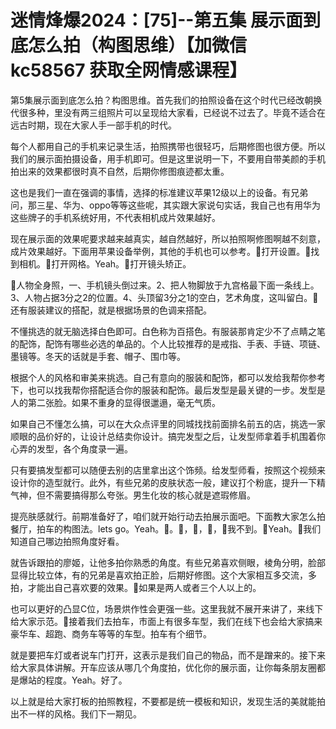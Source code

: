 # 迷情烽爆2024：[75]--第五集 展示面到底怎么拍（构图思维）【加微信 kc58567 获取全网情感课程】

第5集展示面到底怎么拍？构图思维。首先我们的拍照设备在这个时代已经改朝换代很多种，里没有两三组照片可以呈现给大家看，已经说不过去了。毕竟不适合在远古时期，现在大家人手一部手机的时代。

每个人都用自己的手机来记录生活，拍照携带也很轻巧，后期修图也很方便。所以我们的展示面拍摄设备，用手机即可。但是这里说明一下，不要用自带美颜的手机拍出来的效果都很时真不自然，后期你修图痕迹都太重。

这也是我们一直在强调的事情，选择的标准建议苹果12级以上的设备。有兄弟问，那三星、华为、oppo等等这些呢，其实跟大家说句实话，我自己也有用华为这些牌子的手机系统好用，不代表相机成片效果越好。

现在展示面的效果呢要求越来越真实，越自然越好，所以拍照啊修图啊越不刻意，成片效果越好。下面用苹果设备举例，其他的手机也可以参考。🎼打开设置。🎼找到相机。🎼打开网格。Yeah。🎼打开镜头矫正。

🎼人物全身照，一、手机镜头倒过来。2、把人物脚放于九宫格最下面一条线上。3、人物占据3分之2的位置。4、头顶留3分之1的空白，艺术角度，这叫留白。🎼还有服装建议的搭配，就是根据场景的色调来搭配。

不懂挑选的就无脑选择白色即可。白色称为百搭色。有服装那肯定少不了点睛之笔的配饰，配饰有哪些必选的单品的。个人比较推荐的是戒指、手表、手链、项链、墨镜等。冬天的话就是手套、帽子、围巾等。

根据个人的风格和审美来挑选。自己有意向的服装和配饰，都可以发给我帮你参考下，也可以找我帮你搭配适合你的服装和配饰。最后发型是最关键的一步。发型是人的第二张脸。如果不重身的显得很邋遢，毫无气质。

如果自己不懂怎么搞，可以在大众点评里的同城找找前面排名前五的店，挑选一家顺眼的品价好的，让设计总结卖你设计。搞完发型之后，让发型师拿着手机围着你心弄的发型，各个角度录一遍。

只有要搞发型都可以随便去别的店里拿出这个饰频。给发型师看，按照这个视频来设计你的造型就行。此外，有些兄弟的皮肤状态一般，建议打个粉底，提升一下精气神，但不需要搞得那么夸张。男生化妆的核心就是遮瑕修眉。

提亮肤感就行。前期准备好了，咱们就开始行动去拍展示面吧。下面教大家怎么拍餐厅，拍车的构图法。lets go。Yeah。🎼。🎼，🎼，🎼，🎼我不到。🎼Yeah。🎼我们知道自己哪边拍照角度好看。

就告诉跟拍的廖姬，让他多拍你熟悉的角度。有些兄弟喜欢侧眼，棱角分明，脸部显得比较立体，有的兄弟是喜欢拍正脸，后期好修图。这个大家相互多交流，多拍，才能出自己喜欢要的效果。🎼如果是两人或者三个人以上的。

也可以更好的凸显C位，场景烘作性会更强一些。这里我就不展开来讲了，来线下给大家示范。🎼接着我们去拍车，市面上有很多车型，我们在线下也会给大家搞来豪华车、超跑、商务车等等的车型。拍车有个细节。

就是要把车灯或者说车门打开，这表示是我们自己的物品，而不是蹭来的。接下来给大家具体讲解。开车应该从哪几个角度拍，优化你的展示面，让你每条朋友圈都是爆站的程度。Yeah。好了。

以上就是给大家打板的拍照教程，不要都是统一模板和知识，发现生活的美就能拍出不一样的风格。我们下一期见。

